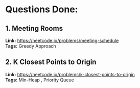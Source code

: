 # Questions Done:

## 1. Meeting Rooms    
**Link:** https://neetcode.io/problems/meeting-schedule       
**Tags:** Greedy Approach  


## 2. K Closest Points to Origin    
**Link:** https://neetcode.io/problems/k-closest-points-to-origin       
**Tags:** Min-Heap , Priority Queue  
